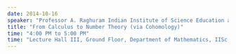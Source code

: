```yaml
---
date: 2014-10-16
speaker: "Professor A. Raghuram Indian Institute of Science Education and Research (IISER) Pune, Maharashtra, India"
title: "From Calculus to Number Theory (via Cohomology)"
time: "4:00 PM to 5:00 PM" 
time: "Lecture Hall III, Ground Floor, Department of Mathematics, IISc, Bangalore"
---
```


